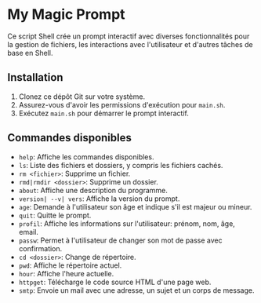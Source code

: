 # My Magic Prompt

Ce script Shell crée un prompt interactif avec diverses fonctionnalités pour la gestion de fichiers, les interactions avec l'utilisateur et d'autres tâches de base en Shell.

## Installation

1. Clonez ce dépôt Git sur votre système.
2. Assurez-vous d'avoir les permissions d'exécution pour `main.sh`.
3. Exécutez `main.sh` pour démarrer le prompt interactif.

## Commandes disponibles

- `help`: Affiche les commandes disponibles.
- `ls`: Liste des fichiers et dossiers, y compris les fichiers cachés.
- `rm <fichier>`: Supprime un fichier.
- `rmd|rmdir <dossier>`: Supprime un dossier.
- `about`: Affiche une description du programme.
- `version| --v| vers`: Affiche la version du prompt.
- `age`: Demande à l'utilisateur son âge et indique s'il est majeur ou mineur.
- `quit`: Quitte le prompt.
- `profil`: Affiche les informations sur l'utilisateur: prénom, nom, âge, email.
- `passw`: Permet à l'utilisateur de changer son mot de passe avec confirmation.
- `cd <dossier>`: Change de répertoire.
- `pwd`: Affiche le répertoire actuel.
- `hour`: Affiche l'heure actuelle.
- `httpget`: Télécharge le code source HTML d'une page web.
- `smtp`: Envoie un mail avec une adresse, un sujet et un corps de message.
